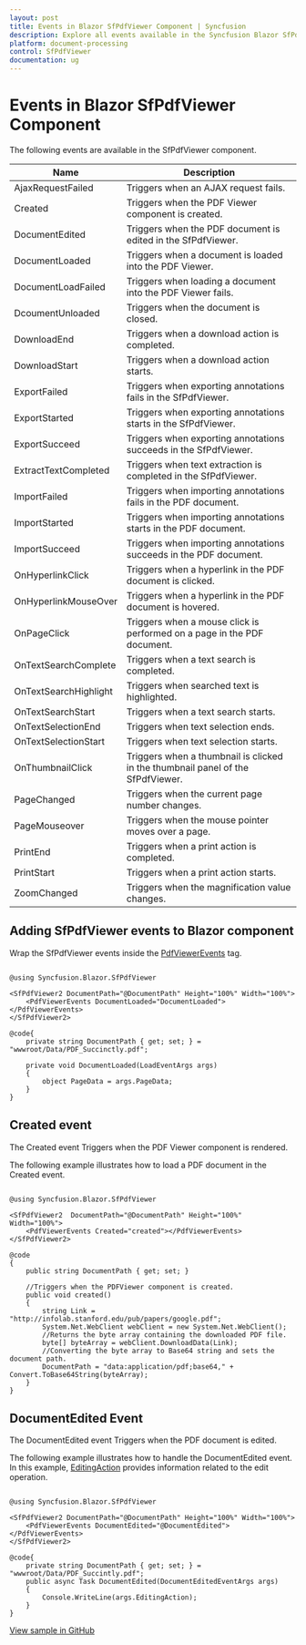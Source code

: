 ```yaml
---
layout: post
title: Events in Blazor SfPdfViewer Component | Syncfusion
description: Explore all events available in the Syncfusion Blazor SfPdfViewer component, including lifecycle, navigation, search, and printing events.
platform: document-processing
control: SfPdfViewer
documentation: ug
---
```


# Events in Blazor SfPdfViewer Component

The following events are available in the SfPdfViewer component.

|Name|Description|
|---|---|
|AjaxRequestFailed|Triggers when an AJAX request fails.|
|Created|Triggers when the PDF Viewer component is created.|
|DocumentEdited|Triggers when the PDF document is edited in the SfPdfViewer.|
|DocumentLoaded|Triggers when a document is loaded into the PDF Viewer.|
|DocumentLoadFailed|Triggers when loading a document into the PDF Viewer fails.|
|DcoumentUnloaded|Triggers when the document is closed.|
|DownloadEnd|Triggers when a download action is completed.|
|DownloadStart|Triggers when a download action starts.|
|ExportFailed|Triggers when exporting annotations fails in the SfPdfViewer.|
|ExportStarted|Triggers when exporting annotations starts in the SfPdfViewer.|
|ExportSucceed|Triggers when exporting annotations succeeds in the SfPdfViewer.|
|ExtractTextCompleted|Triggers when text extraction is completed in the SfPdfViewer.|
|ImportFailed|Triggers when importing annotations fails in the PDF document.|
|ImportStarted|Triggers when importing annotations starts in the PDF document.|
|ImportSucceed|Triggers when importing annotations succeeds in the PDF document.|
|OnHyperlinkClick|Triggers when a hyperlink in the PDF document is clicked.|
|OnHyperlinkMouseOver|Triggers when a hyperlink in the PDF document is hovered.|
|OnPageClick|Triggers when a mouse click is performed on a page in the PDF document.|
|OnTextSearchComplete|Triggers when a text search is completed.|
|OnTextSearchHighlight|Triggers when searched text is highlighted.|
|OnTextSearchStart|Triggers when a text search starts.|
|OnTextSelectionEnd|Triggers when text selection ends.|
|OnTextSelectionStart|Triggers when text selection starts.|
|OnThumbnailClick|Triggers when a thumbnail is clicked in the thumbnail panel of the SfPdfViewer.|
|PageChanged|Triggers when the current page number changes.|
|PageMouseover|Triggers when the mouse pointer moves over a page.|
|PrintEnd|Triggers when a print action is completed.|
|PrintStart|Triggers when a print action starts.|
|ZoomChanged|Triggers when the magnification value changes.|

## Adding SfPdfViewer events to Blazor component

Wrap the SfPdfViewer events inside the [PdfViewerEvents](https://help.syncfusion.com/cr/blazor/Syncfusion.Blazor.SfPdfViewer.PdfViewerEvents.html) tag.

```cshtml

@using Syncfusion.Blazor.SfPdfViewer

<SfPdfViewer2 DocumentPath="@DocumentPath" Height="100%" Width="100%">
    <PdfViewerEvents DocumentLoaded="DocumentLoaded"></PdfViewerEvents>
</SfPdfViewer2>

@code{
    private string DocumentPath { get; set; } = "wwwroot/Data/PDF_Succinctly.pdf";

    private void DocumentLoaded(LoadEventArgs args)
    {
        object PageData = args.PageData;
    }
}

```

## Created event

The Created event Triggers when the PDF Viewer component is rendered.

The following example illustrates how to load a PDF document in the Created event.

```cshtml

@using Syncfusion.Blazor.SfPdfViewer

<SfPdfViewer2  DocumentPath="@DocumentPath" Height="100%" Width="100%">
    <PdfViewerEvents Created="created"></PdfViewerEvents>
</SfPdfViewer2>

@code 
{
    public string DocumentPath { get; set; }

    //Triggers when the PDFViewer component is created.
    public void created()
    {
        string Link = "http://infolab.stanford.edu/pub/papers/google.pdf";
        System.Net.WebClient webClient = new System.Net.WebClient();
        //Returns the byte array containing the downloaded PDF file.
        byte[] byteArray = webClient.DownloadData(Link);
        //Converting the byte array to Base64 string and sets the document path.
        DocumentPath = "data:application/pdf;base64," + Convert.ToBase64String(byteArray);
    }  
}

```

## DocumentEdited Event

The DocumentEdited event Triggers when the PDF document is edited. 

The following example illustrates how to handle the DocumentEdited event. In this example, [EditingAction](https://help.syncfusion.com/cr/blazor/Syncfusion.Blazor.SfPdfViewer.EditingAction.html) provides information related to the edit operation. 

```cshtml

@using Syncfusion.Blazor.SfPdfViewer 

<SfPdfViewer2 DocumentPath="@DocumentPath" Height="100%" Width="100%"> 
    <PdfViewerEvents DocumentEdited="@DocumentEdited"></PdfViewerEvents>
</SfPdfViewer2>

@code{ 
    private string DocumentPath { get; set; } = "wwwroot/Data/PDF_Succintly.pdf"; 
    public async Task DocumentEdited(DocumentEditedEventArgs args) 
    {
        Console.WriteLine(args.EditingAction);
    }	 
}

```

[View sample in GitHub](https://github.com/SyncfusionExamples/blazor-pdf-viewer-examples/tree/master/Load%20and%20Save/Load%20a%20PDF%20document%20using%20created%20event)